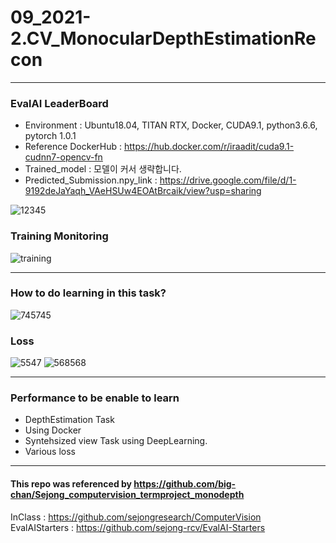 # 09_2021-2.CV_MonocularDepthEstimationRecon

---

### EvalAI LeaderBoard
- Environment : Ubuntu18.04, TITAN RTX, Docker, CUDA9.1, python3.6.6, pytorch 1.0.1
- Reference DockerHub : https://hub.docker.com/r/iraadit/cuda9.1-cudnn7-opencv-fn
- Trained_model : 모델이 커서 생략합니다.
- Predicted_Submission.npy_link : https://drive.google.com/file/d/1-9192deJaYaqh_VAeHSUw4EOAtBrcaik/view?usp=sharing
  
![12345](https://user-images.githubusercontent.com/11037567/144466498-18afd658-89ba-4c6d-9536-af36e3ae4cd3.png)

### Training Monitoring
  
![training](https://user-images.githubusercontent.com/11037567/144466246-6c4aaf46-7814-47cd-ae18-f896790ee439.PNG)


---

### How to do learning in this task?

![745745](https://user-images.githubusercontent.com/11037567/144722911-2177a572-0f65-4627-9ed6-177b14fa1e20.PNG)

### Loss

![5547](https://user-images.githubusercontent.com/11037567/144722919-a922272f-566b-4251-8e70-a358ad54bb0c.PNG)
![568568](https://user-images.githubusercontent.com/11037567/144722925-1482ebdf-7a90-463a-be07-174fd9118d2f.PNG)

---

### Performance to be enable to learn  

- DepthEstimation Task
- Using Docker
- Syntehsized view Task using DeepLearning.
- Various loss

--- 

#### This repo was referenced by https://github.com/big-chan/Sejong_computervision_termproject_monodepth  
InClass : https://github.com/sejongresearch/ComputerVision  
EvalAIStarters : https://github.com/sejong-rcv/EvalAI-Starters  

